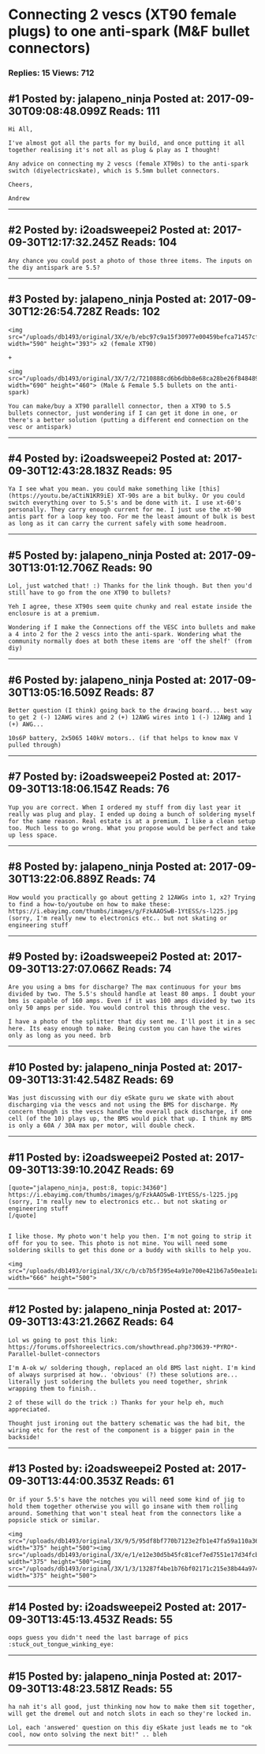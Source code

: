 # Connecting 2 vescs (XT90 female plugs) to one anti-spark (M&amp;F bullet connectors)

### Replies: 15 Views: 712

## \#1 Posted by: jalapeno_ninja Posted at: 2017-09-30T09:08:48.099Z Reads: 111

```
Hi All,

I've almost got all the parts for my build, and once putting it all together realising it's not all as plug & play as I thought!

Any advice on connecting my 2 vescs (female XT90s) to the anti-spark switch (diyelectricskate), which is 5.5mm bullet connectors. 

Cheers,

Andrew
```

---
## \#2 Posted by: i2oadsweepei2 Posted at: 2017-09-30T12:17:32.245Z Reads: 104

```
Any chance you could post a photo of those three items. The inputs on the diy antispark are 5.5?
```

---
## \#3 Posted by: jalapeno_ninja Posted at: 2017-09-30T12:26:54.728Z Reads: 102

```
<img src="/uploads/db1493/original/3X/e/b/ebc97c9a15f30977e00459befca71457cfccef11.jpg" width="590" height="393"> x2 (female XT90)

+

<img src="/uploads/db1493/original/3X/7/2/7210888cd6b6dbb8e68ca28be26f848489e2b7b8.jpg" width="690" height="460"> (Male & Female 5.5 bullets on the anti-spark)

You can make/buy a XT90 parallell connector, then a XT90 to 5.5 bullets connector, just wondering if I can get it done in one, or there's a better solution (putting a different end connection on the vesc or antispark)
```

---
## \#4 Posted by: i2oadsweepei2 Posted at: 2017-09-30T12:43:28.183Z Reads: 95

```
Ya I see what you mean. you could make something like [this](https://youtu.be/aCtiN1KR9iE) XT-90s are a bit bulky. Or you could switch everything over to 5.5's and be done with it. I use xt-60's personally. They carry enough current for me. I just use the xt-90 antis part for a loop key too. For me the least amount of bulk is best as long as it can carry the current safely with some headroom.
```

---
## \#5 Posted by: jalapeno_ninja Posted at: 2017-09-30T13:01:12.706Z Reads: 90

```
Lol, just watched that! :) Thanks for the link though. But then you'd still have to go from the one XT90 to bullets?

Yeh I agree, these XT90s seem quite chunky and real estate inside the enclosure is at a premium.

Wondering if I make the Connections off the VESC into bullets and make a 4 into 2 for the 2 vescs into the anti-spark. Wondering what the community normally does at both these items are 'off the shelf' (from diy)
```

---
## \#6 Posted by: jalapeno_ninja Posted at: 2017-09-30T13:05:16.509Z Reads: 87

```
Better question (I think) going back to the drawing board... best way to get 2 (-) 12AWG wires and 2 (+) 12AWG wires into 1 (-) 12AWg and 1 (+) AWG...

10s6P battery, 2x5065 140kV motors.. (if that helps to know max V pulled through)
```

---
## \#7 Posted by: i2oadsweepei2 Posted at: 2017-09-30T13:18:06.154Z Reads: 76

```
Yup you are correct. When I ordered my stuff from diy last year it really was plug and play. I ended up doing a bunch of soldering myself for the same reason. Real estate is at a premium. I like a clean setup too. Much less to go wrong. What you propose would be perfect and take up less space.
```

---
## \#8 Posted by: jalapeno_ninja Posted at: 2017-09-30T13:22:06.889Z Reads: 74

```
How would you practically go about getting 2 12AWGs into 1, x2? Trying to find a how-to/youtube on how to make these: https://i.ebayimg.com/thumbs/images/g/FzkAAOSwB-1YtESS/s-l225.jpg (sorry, I'm really new to electronics etc.. but not skating or engineering stuff
```

---
## \#9 Posted by: i2oadsweepei2 Posted at: 2017-09-30T13:27:07.066Z Reads: 74

```
Are you using a bms for discharge? The max continuous for your bms divided by two. The 5.5's should handle at least 80 amps. I doubt your bms is capable of 160 amps. Even if it was 100 amps divided by two its only 50 amps per side. You would control this through the vesc.

I have a photo of the splitter that diy sent me. I'll post it in a sec here. Its easy enough to make. Being custom you can have the wires only as long as you need. brb
```

---
## \#10 Posted by: jalapeno_ninja Posted at: 2017-09-30T13:31:42.548Z Reads: 69

```
Was just discussing with our diy eSkate guru we skate with about discharging via the vescs and not using the BMS for discharge. My concern though is the vescs handle the overall pack discharge, if one cell (of the 10) plays up, the BMS would pick that up. I think my BMS is only a 60A / 30A max per motor, will double check.
```

---
## \#11 Posted by: i2oadsweepei2 Posted at: 2017-09-30T13:39:10.204Z Reads: 69

```
[quote="jalapeno_ninja, post:8, topic:34360"]
https://i.ebayimg.com/thumbs/images/g/FzkAAOSwB-1YtESS/s-l225.jpg (sorry, I'm really new to electronics etc.. but not skating or engineering stuff
[/quote]


I like those. My photo won't help you then. I'm not going to strip it off for you to see. This photo is not mine. You will need some soldering skills to get this done or a buddy with skills to help you.

<img src="/uploads/db1493/original/3X/c/b/cb7b5f395e4a91e700e421b67a50ea1e1ae27e44.jpeg" width="666" height="500">
```

---
## \#12 Posted by: jalapeno_ninja Posted at: 2017-09-30T13:43:21.266Z Reads: 64

```
Lol ws going to post this link: https://forums.offshoreelectrics.com/showthread.php?30639-*PYRO*-Parallel-bullet-connectors

I'm A-ok w/ soldering though, replaced an old BMS last night. I'm kind of always surprised at how.. 'obvious' (?) these solutions are... literally just soldering the bullets you need together, shrink wrapping them to finish..

2 of these will do the trick :) Thanks for your help eh, much appreciated.

Thought just ironing out the battery schematic was the had bit, the wiring etc for the rest of the component is a bigger pain in the backside!
```

---
## \#13 Posted by: i2oadsweepei2 Posted at: 2017-09-30T13:44:00.353Z Reads: 61

```
Or if your 5.5's have the notches you will need some kind of jig to hold them together otherwise you will go insane with them rolling around. Something that won't steal heat from the connectors like a popsicle stick or similar.

<img src="/uploads/db1493/original/3X/9/5/95df8bf770b7123e2fb1e47fa59a110a36625531.JPG" width="375" height="500"><img src="/uploads/db1493/original/3X/e/1/e12e30d5b45fc81cef7ed7551e17d34fcbe312dd.JPG" width="375" height="500"><img src="/uploads/db1493/original/3X/1/3/13287f4be1b76bf02171c215e38b44a974535946.JPG" width="375" height="500">
```

---
## \#14 Posted by: i2oadsweepei2 Posted at: 2017-09-30T13:45:13.453Z Reads: 55

```
oops guess you didn't need the last barrage of pics :stuck_out_tongue_winking_eye:
```

---
## \#15 Posted by: jalapeno_ninja Posted at: 2017-09-30T13:48:23.581Z Reads: 55

```
ha nah it's all good, just thinking now how to make them sit together, will get the dremel out and notch slots in each so they're locked in.

Lol, each 'answered' question on this diy eSkate just leads me to "ok cool, now onto solving the next bit!" .. bleh
```

---

